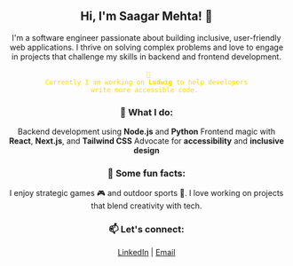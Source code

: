 <div align="center">

## Hi, I'm Saagar Mehta! 👋

I'm a software engineer passionate about building inclusive, user-friendly web applications. I thrive on solving complex problems and love to engage in projects that challenge my skills in backend and frontend development. <br /> <br />
<code style="color: gold"> 🔶 Currently I am working on **Ludwig** to help developers write more accessible code. </code>
           
### 🌟 What I do:
Backend development using **Node.js** and **Python**
Frontend magic with **React**, **Next.js**, and **Tailwind CSS**
Advocate for **accessibility** and **inclusive design**


### 🚀 Some fun facts:
I enjoy strategic games 🎮 and outdoor sports 🏀.
I love working on projects that blend creativity with tech.
  
### 📫 Let's connect:
[LinkedIn](https://www.linkedin.com/in/saagar-mehta97/) |
[Email](saagar.mehta97@gmail.com)

</div>
